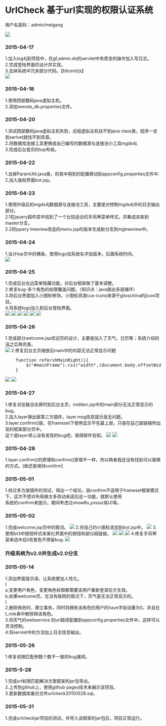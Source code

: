 UrlCheck 基于url实现的权限认证系统
=============

用户名密码：admin/meigang

![](./project_pic/urlcheck.gif)

### 2015-04-17
1.加入log4j到项目中，在gf,admin.do的servlet中有质变的操作加入写日志。<br/>
2.完成登陆界面的设计并实现。<br/>
3.去掉系统中冗余部分代码。【blicent/js】<br/>
![](./project_pic/url_back_login-20150417.png)
### 2015-04-18
1.使用西部数码java虚拟主机。<br/>
2.添加remote_db.properties文件。<br/>

### 2015-04-20
1.测试西部数码java虚拟主机失败，远程虚拟主机找不到java class类，程序一走到serlvet就找不到资源。<br/>
2.将数据库连接工具更换成自己编写的数据源与连接池小工具mgds4j.<br/>
3.完成后台首页的top布局。<br/>

### 2015-04-22
1.去掉ParamUtil.java类，将其中用到的配置移动到appconfig.properties文件中.<br/>
2.加入版权界面bot.jsp。<br/>

### 2015-04-23
1.使用升级后的mgds4j数据源与连接池工具，主要是对控制mgds4j中的日志输出部分。<br/>
2.1在jquery插件库中找到了一个比较适合的手风琴菜单样式，并集成进来到master分支。<br/>
2.2将jquery treeview改造的menu.jsp的版本生成新分支到mgtreeview中。<br/>

### 2015-04-24
1.设计top页中的横条，使用logo加系统名字加版本，后跟系统时间。<br/>
![](./project_pic/2015-04-24_003413.jpg)


### 2015-04-25
1.完成后台左边菜单隐藏功能，对后台框架做了基本调整。<br/>
2.修复bug-多个角色的权限覆盖问题。（知识点：java跳出多层循环）<br/>
3.将后台界面加入小图标修饰，小图标资源cus-icons来源于gitoschina的jicon项目。<br/>
4.将系统logo加入到后台登陆界面。<br/>
![](./project_pic/2015-04-25_011058.jpg)
![](./project_pic/2015-04-25_151956.jpg)
![](./project_pic/2015-04-25_152009.jpg)
![](./project_pic/2015-04-25_223130.jpg)
![](./project_pic/2015-04-25_223141.jpg)
![](./project_pic/2015-04-25_225803.jpg)

### 2015-04-26
1.完成部分welcome.jsp欢迎页的设计，主要是加入了天气，日历等；系统介绍的话之后再完善。<br/>
![](./project_pic/2015-04-26_002729.jpg)
2.修复后台主页缩放后main中的内容无法正常显示问题
<pre>
	function refershMainRight(){
		$("#mainFrame").css("width",(document.body.offsetWidth-210*0.97);//.css("position","absolute");
	}
</pre>
![](./project_pic/2015-04-26_235745.jpg)
![](./project_pic/2015-04-26_235758.jpg)

### 2015-04-27
1.修复浏览器没全屏时到后台主页，midden.jsp中的main部分无法正常显示的bug。<br/>
2.加入layer弹出层第三方插件，layer.msg信息提示层无问题。<br/>
3.layer.confirm()层，在frameset下使用显示不在最上层，只是在自己超链接所出现的框架部分页中。<br/>
这个是layer贤心没有发现的bug吧，我得邮件告知。
![](./project_pic/2015-04-28_114556.jpg)
![](./project_pic/2015-04-28_114607.jpg)
### 2015-04-28
1.layer.confirm()的原理和confirm()原理不一样，所以两者我还没有找到可以替换的方式。[故还是保持confirm]<br/>

### 2015-05-01
1.经过多方层插件的测试，得出一个结论。层confirm不适用于frameset框架模式下。这次不想对布局做太多改动来适应这一功能，就默认使用<br/>
系统的confirm来提示。期间考虑过showBo,yxsss(易U)等。

### 2015-05-02
1.完成welcome.jsp页中的致词。
![](./project_pic/2015-05-02_143328.jpg)
2.将自己的小图标添加到bot.jsp中。
![](./project_pic/2015-05-02_144938.jpg)
3.使用bt3中按钮样式来美化界面中的按钮和部分超链接。
![](./project_pic/2015-05-02_154414.jpg)
![](./project_pic/2015-05-02_154422.jpg)
![](./project_pic/2015-05-02_154435.jpg)
4.修复手风琴菜单选中后li背景色不停留bug.
![](./project_pic/2015-05-02_155014.jpg)

### 升级系统为v2.0并生成v2.0分支

### 2015-05-14
1.添加界面提示语，让系统更加人性化。<br/>
(<br/>
a,变更用户角色，变更角色权限都需要该用户重新登录后方生效。<br/>
b,如果welcome页，在没有联网的情况下，天气是无法正常显示的。<br/>
)<br/>
2.删除角色时，建立事务，同时将拥有该角色的用户的have字段设置为0，并且在t_role表中删除掉该角色。<br/>
3.将天气的webservice 的url路径配置到appconfig.properties文件中，这样可以灵活控制。<br/>
4.将servlet中的方法加上日志信息输出。<br/>

### 2015-05-26
1.修复权限匹配参数个数不一致的bug漏洞。

### 2015-5-28
1.完成url权限匹配解决方案框架的jar包导出。<br/>
2.上传到github上，使用github pages技术来展示该项目。<br/>
3.更新数据库备份文件urlcheck20150528.sql。

### 2015-05-31
1.完成urlcheckjar项目的测试，并导入该框架的jar包后，项目正常运行。






